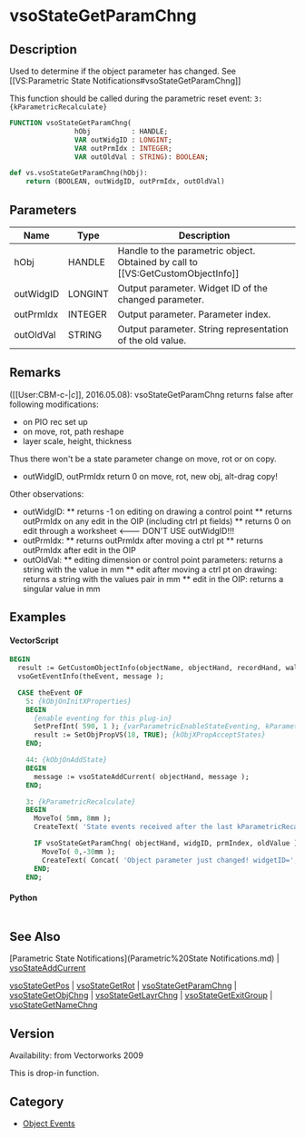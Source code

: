 # vsoStateGetParamChng

## Description
Used to determine if the object parameter has changed. See [[VS:Parametric State Notifications#vsoStateGetParamChng]]

This function should be called during the parametric reset event: <code>3: {kParametricRecalculate}</code>

```pascal
FUNCTION vsoStateGetParamChng(
				hObj          : HANDLE;
				VAR outWidgID : LONGINT;
				VAR outPrmIdx : INTEGER;
				VAR outOldVal : STRING): BOOLEAN;
```

```python
def vs.vsoStateGetParamChng(hObj):
    return (BOOLEAN, outWidgID, outPrmIdx, outOldVal)
```

## Parameters
|Name|Type|Description|
|---|---|---|
|hObj|HANDLE|Handle to the parametric object. Obtained by call to [[VS:GetCustomObjectInfo]]|
|outWidgID|LONGINT|Output parameter. Widget ID of the changed parameter.|
|outPrmIdx|INTEGER|Output parameter. Parameter index.|
|outOldVal|STRING|Output parameter. String representation of the old value.|

## Remarks
([[User:CBM-c-|_c_]], 2016.05.08): vsoStateGetParamChng returns false after following modifications:
* on PIO rec set up
* on move, rot, path reshape
* layer scale, height, thickness

Thus there won't be a state parameter change on move, rot or on copy.
* outWidgID, outPrmIdx return 0 on move, rot, new obj, alt-drag copy!

Other observations:
* outWidgID:
** returns -1 on editing on drawing a control point
** returns outPrmIdx on any edit in the OIP (including ctrl pt fields)
** returns 0 on edit through a worksheet <--- DON'T USE outWidgID!!! 
* outPrmIdx:
** returns outPrmIdx after moving a ctrl pt
** returns outPrmIdx after edit in the OIP
* outOldVal:
** editing dimension or control point parameters: returns a string with the value in mm
** edit after moving a ctrl pt on drawing: returns a string with the values pair in mm
** edit in the OIP: returns a singular value in mm

## Examples
#### VectorScript ####
```pascal
BEGIN
  result := GetCustomObjectInfo(objectName, objectHand, recordHand, wallHand);
  vsoGetEventInfo(theEvent, message );

  CASE theEvent OF
    5: {kObjOnInitXProperties}
    BEGIN
      {enable eventing for this plug-in}
      SetPrefInt( 590, 1 ); {varParametricEnableStateEventing, kParametricStateEvent_ResetStatesEvent}
      result := SetObjPropVS(18, TRUE); {kObjXPropAcceptStates}
    END;	

    44: {kObjOnAddState}
    BEGIN
      message := vsoStateAddCurrent( objectHand, message );
    END;

    3: {kParametricRecalculate}
    BEGIN
      MoveTo( 5mm, 8mm );
      CreateText( 'State events received after the last kParametricRecalculate:' );

      IF vsoStateGetParamChng( objectHand, widgID, prmIndex, oldValue ) THEN BEGIN
        MoveTo( 0,-30mm );
        CreateText( Concat( 'Object parameter just changed! widgetID=', widgID, ' paramIndex=', prmIndex,' OldValue=', oldValue ) );
      END;
    END;
```
#### Python ####
```python

```

## See Also
[Parametric State Notifications](Parametric%20State Notifications.md) | [vsoStateAddCurrent](vsoStateAddCurrent.md)

[vsoStateGetPos](vsoStateGetPos.md) | [vsoStateGetRot](vsoStateGetRot.md) | [vsoStateGetParamChng](vsoStateGetParamChng.md) | [vsoStateGetObjChng](vsoStateGetObjChng.md) | [vsoStateGetLayrChng](vsoStateGetLayrChng.md) | [vsoStateGetExitGroup](vsoStateGetExitGroup.md) | [vsoStateGetNameChng](vsoStateGetNameChng.md)

## Version
Availability: from Vectorworks 2009

This is drop-in function.

## Category
* [Object Events](../Categories/Object%20Events.md)
